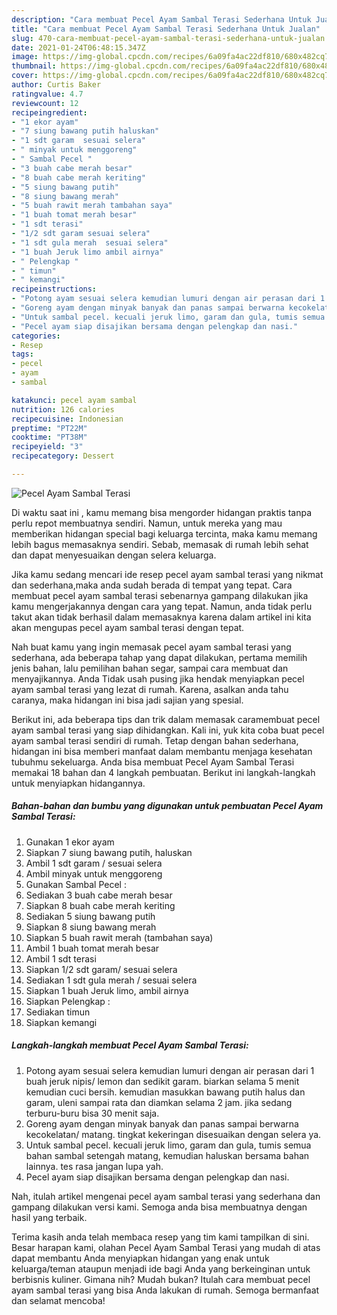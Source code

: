 ```yaml
---
description: "Cara membuat Pecel Ayam Sambal Terasi Sederhana Untuk Jualan"
title: "Cara membuat Pecel Ayam Sambal Terasi Sederhana Untuk Jualan"
slug: 470-cara-membuat-pecel-ayam-sambal-terasi-sederhana-untuk-jualan
date: 2021-01-24T06:48:15.347Z
image: https://img-global.cpcdn.com/recipes/6a09fa4ac22df810/680x482cq70/pecel-ayam-sambal-terasi-foto-resep-utama.jpg
thumbnail: https://img-global.cpcdn.com/recipes/6a09fa4ac22df810/680x482cq70/pecel-ayam-sambal-terasi-foto-resep-utama.jpg
cover: https://img-global.cpcdn.com/recipes/6a09fa4ac22df810/680x482cq70/pecel-ayam-sambal-terasi-foto-resep-utama.jpg
author: Curtis Baker
ratingvalue: 4.7
reviewcount: 12
recipeingredient:
- "1 ekor ayam"
- "7 siung bawang putih haluskan"
- "1 sdt garam  sesuai selera"
- " minyak untuk menggoreng"
- " Sambal Pecel "
- "3 buah cabe merah besar"
- "8 buah cabe merah keriting"
- "5 siung bawang putih"
- "8 siung bawang merah"
- "5 buah rawit merah tambahan saya"
- "1 buah tomat merah besar"
- "1 sdt terasi"
- "1/2 sdt garam sesuai selera"
- "1 sdt gula merah  sesuai selera"
- "1 buah Jeruk limo ambil airnya"
- " Pelengkap "
- " timun"
- " kemangi"
recipeinstructions:
- "Potong ayam sesuai selera kemudian lumuri dengan air perasan dari 1 buah jeruk nipis/ lemon dan sedikit garam. biarkan selama 5 menit kemudian cuci bersih. kemudian masukkan bawang putih halus dan garam, uleni sampai rata dan diamkan selama 2 jam. jika sedang terburu-buru bisa 30 menit saja."
- "Goreng ayam dengan minyak banyak dan panas sampai berwarna kecokelatan/ matang. tingkat kekeringan disesuaikan dengan selera ya."
- "Untuk sambal pecel. kecuali jeruk limo, garam dan gula, tumis semua bahan sambal setengah matang, kemudian haluskan bersama bahan lainnya. tes rasa jangan lupa yah."
- "Pecel ayam siap disajikan bersama dengan pelengkap dan nasi."
categories:
- Resep
tags:
- pecel
- ayam
- sambal

katakunci: pecel ayam sambal 
nutrition: 126 calories
recipecuisine: Indonesian
preptime: "PT22M"
cooktime: "PT38M"
recipeyield: "3"
recipecategory: Dessert

---
```



![Pecel Ayam Sambal Terasi](https://img-global.cpcdn.com/recipes/6a09fa4ac22df810/680x482cq70/pecel-ayam-sambal-terasi-foto-resep-utama.jpg)

Di waktu  saat ini , kamu memang bisa mengorder hidangan praktis tanpa perlu repot membuatnya sendiri. Namun, untuk mereka yang mau memberikan hidangan special bagi keluarga tercinta, maka kamu memang lebih bagus memasaknya sendiri. Sebab, memasak di rumah lebih sehat dan dapat menyesuaikan dengan selera keluarga.

Jika kamu sedang mencari ide resep pecel ayam sambal terasi yang nikmat dan sederhana,maka anda sudah berada di tempat yang tepat. Cara membuat pecel ayam sambal terasi  sebenarnya gampang dilakukan jika kamu mengerjakannya dengan cara yang tepat. Namun, anda tidak perlu takut akan tidak berhasil dalam memasaknya 
karena dalam artikel ini kita akan mengupas pecel ayam sambal terasi dengan tepat.  



Nah buat kamu yang ingin memasak pecel ayam sambal terasi yang sederhana, ada beberapa tahap yang dapat dilakukan, pertama memilih jenis bahan, lalu pemilihan bahan segar, sampai cara membuat dan menyajikannya. Anda Tidak usah pusing jika hendak menyiapkan pecel ayam sambal terasi yang lezat di rumah. Karena, asalkan anda  tahu caranya, maka hidangan ini bisa jadi sajian yang spesial.

Berikut ini, ada beberapa tips dan trik dalam memasak caramembuat pecel ayam sambal terasi yang siap dihidangkan. Kali ini, yuk kita coba buat pecel ayam sambal terasi sendiri di rumah. Tetap dengan bahan sederhana, hidangan ini bisa memberi manfaat dalam membantu menjaga kesehatan tubuhmu sekeluarga. Anda bisa membuat Pecel Ayam Sambal Terasi memakai 18 bahan dan 4 langkah pembuatan. Berikut ini langkah-langkah untuk menyiapkan hidangannya.

<!--inarticleads1-->

##### Bahan-bahan dan bumbu yang digunakan untuk pembuatan Pecel Ayam Sambal Terasi:

1. Gunakan 1 ekor ayam
1. Siapkan 7 siung bawang putih, haluskan
1. Ambil 1 sdt garam / sesuai selera
1. Ambil  minyak untuk menggoreng
1. Gunakan  Sambal Pecel :
1. Sediakan 3 buah cabe merah besar
1. Siapkan 8 buah cabe merah keriting
1. Sediakan 5 siung bawang putih
1. Siapkan 8 siung bawang merah
1. Siapkan 5 buah rawit merah (tambahan saya)
1. Ambil 1 buah tomat merah besar
1. Ambil 1 sdt terasi
1. Siapkan 1/2 sdt garam/ sesuai selera
1. Sediakan 1 sdt gula merah / sesuai selera
1. Siapkan 1 buah Jeruk limo, ambil airnya
1. Siapkan  Pelengkap :
1. Sediakan  timun
1. Siapkan  kemangi




<!--inarticleads2-->

##### Langkah-langkah membuat Pecel Ayam Sambal Terasi:

1. Potong ayam sesuai selera kemudian lumuri dengan air perasan dari 1 buah jeruk nipis/ lemon dan sedikit garam. biarkan selama 5 menit kemudian cuci bersih. kemudian masukkan bawang putih halus dan garam, uleni sampai rata dan diamkan selama 2 jam. jika sedang terburu-buru bisa 30 menit saja.
1. Goreng ayam dengan minyak banyak dan panas sampai berwarna kecokelatan/ matang. tingkat kekeringan disesuaikan dengan selera ya.
1. Untuk sambal pecel. kecuali jeruk limo, garam dan gula, tumis semua bahan sambal setengah matang, kemudian haluskan bersama bahan lainnya. tes rasa jangan lupa yah.
1. Pecel ayam siap disajikan bersama dengan pelengkap dan nasi.




Nah, itulah artikel mengenai  pecel ayam sambal terasi  yang sederhana dan gampang dilakukan versi kami. Semoga anda bisa membuatnya dengan hasil yang terbaik. 

Terima kasih anda telah membaca resep yang tim kami tampilkan di sini. Besar harapan kami, olahan  Pecel Ayam Sambal Terasi yang mudah di atas dapat membantu Anda menyiapkan hidangan yang enak untuk keluarga/teman ataupun menjadi ide bagi Anda yang berkeinginan untuk berbisnis kuliner. Gimana nih? Mudah bukan? Itulah cara membuat pecel ayam sambal terasi yang bisa Anda lakukan di rumah. Semoga bermanfaat dan selamat mencoba!

